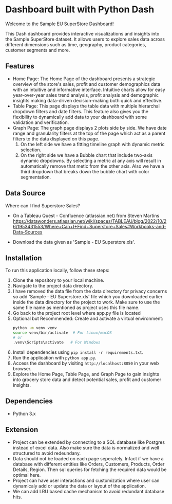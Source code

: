 # Dashboard built with Python Dash

Welcome to the Sample EU SuperStore Dashboard! 

This Dash dashboard provides interactive visualizations and insights into the Sample SuperStore dataset. It allows users to explore sales data across different dimensions such as time, geography, product categories, customer segments and more.

## Features
- Home Page:
    The Home Page of the dashboard presents a strategic overview of the store's sales, profit and customer demographics data with an intuitive and informative interface. Intuitive charts allow for easy year-over-year sales trend analysis, profit analysis and demographic insights making data-driven decision-making both quick and effective.
- Table Page: 
    This page displays the table data with multiple hierarchal dropdown filters and date filters. This feature also gives you the flexibility to dynamically add data to your dashboard with some validation and verification.
- Graph Page:
    The graph page displays 2 plots side by side. We have date range and granularity filters at the top of the page which act as a parent filters to the data displayed on this page.
    1. On the left side we have a fitting timeline graph with dynamic metric selection.
    2. On the right side we have a Bubble chart that include two-axis dynamic dropdowns. By selecting a metric at any axis will result in automatically remove that metic from the other axis. Also we have a third dropdown that breaks down the bubble chart with color segmentation.

## Data Source
Where can I find Superstore Sales? 
- On a Tableau Quest - Confluence (atlassian.net) from Steven Martins
https://datawonders.atlassian.net/wiki/spaces/TABLEAU/blog/2022/10/26/1953431553/Where+Can+I+Find+Superstore+Sales#Workbooks-and-Data-Sources

- Download the data given as 'Sample - EU Superstore.xls'.
## Installation

To run this application locally, follow these steps:

1. Clone the repository to your local machine.
2. Navigate to the project data directory.
3. I have removed the data file from the data directory for privacy concerns so add 'Sample - EU Superstore.xls' file which you downloaded earlier inside the data directory for the project to work. Make sure to use the same file name as mentioned as project uses this file name.
4. Go back to the project root level where app.py file is located
5. Optional but Recommended: Create and activate a virtual environment:
    ```bash
    python -m venv venv
    source venv/bin/activate  # For Linux/macOS
    # or
    .venv\Scripts\activate   # For Windows
    ```
6. Install dependencies using `pip install -r requirements.txt`.
7. Run the application with `python app.py`.
8. Access the dashboard by visiting `http://localhost:8050` in your web browser.
9. Explore the Home Page, Table Page, and Graph Page to gain insights into grocery store data and detect potential sales, profit and customer insights.


## Dependencies
- Python 3.x

## Extension

- Project can be extended by connecting to a SQL database like Postgres instead of excel data. Also make sure the data is normalized and well structured to avoid redeundany.
- Data should not be loaded on each page seperately. Infact if we have a database with different entities like Orders, Customers, Products, Order Details, Region. Then sql queries for fetching the required data would be optimal here.
- Project can have user interactions and customization where user can dynamicaly add or update the data or layout of the application.
- We can add LRU based cache mechanism to avoid redundant database hits.
